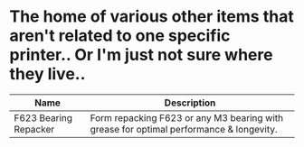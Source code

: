 # The home of various other items that aren't related to one specific printer.. Or I'm just not sure where they live..

Name|Description
---|----
F623 Bearing Repacker|Form repacking F623 or any M3 bearing with grease for optimal performance & longevity.